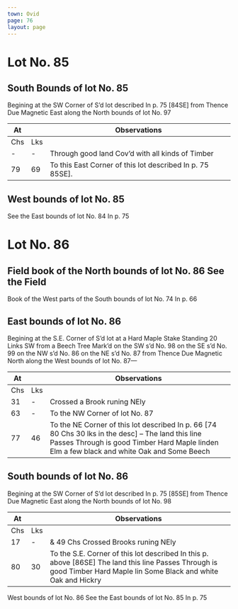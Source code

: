 ```yaml
---
town: Ovid
page: 76
layout: page
---
```


# Lot No. 85

## South Bounds of lot No. 85
Begining at the SW Corner of S’d lot described In p. 75 [84SE] from Thence Due Magnetic East along the North bounds of lot No. 97

| At |    | Observations |
| -- | -- | ------------ |
| Chs | Lks | |
| - | - | Through good land Cov’d with all kinds of Timber |
79 | 69 | To this East Corner of this lot described In p. 75 85SE].

## West bounds of lot No. 85
See the East bounds of lot No. 84 In p. 75

# Lot No. 86

## Field book of the North bounds of lot No. 86 See the Field
Book of the West parts of the South bounds of lot No. 74 In p. 66 

## East bounds of lot No. 86
Begining at the S.E. Corner of S’d lot at a Hard Maple Stake Standing 20 Links SW from a Beech Tree Mark’d on the SW s’d No. 98 on the SE s’d No. 99 on the NW s’d No. 86 on the NE s’d No. 87 from Thence Due Magnetic North along the West bounds of lot No. 87—

| At |    | Observations |
| -- | -- | ------------ |
| Chs | Lks | |
31 | - | Crossed a Brook runing NEly
63 | - | To the NW Corner of lot No. 87
77 | 46 | To the NE Corner of this lot described In p. 66 [74 80 Chs 30 lks in the desc] – The land this line Passes Through is good Timber Hard Maple linden Elm a few black and white Oak and Some Beech

## South bounds of lot No. 86
Begining at the SW Corner of S’d lot described In p. 75 [85SE] from Thence Due Magnetic East along the North bounds of lot No. 98

| At |    | Observations |
| -- | -- | ------------ |
| Chs | Lks | |
17 | - | & 49 Chs Crossed Brooks runing NEly
80 | 30 | To the S.E. Corner of this lot described In this p. above [86SE] The land this line Passes Through is good Timber Hard Maple lin Some Black and white Oak and Hickry

West bounds of lot No. 86
See the East bounds of lot No. 85 In p. 75

